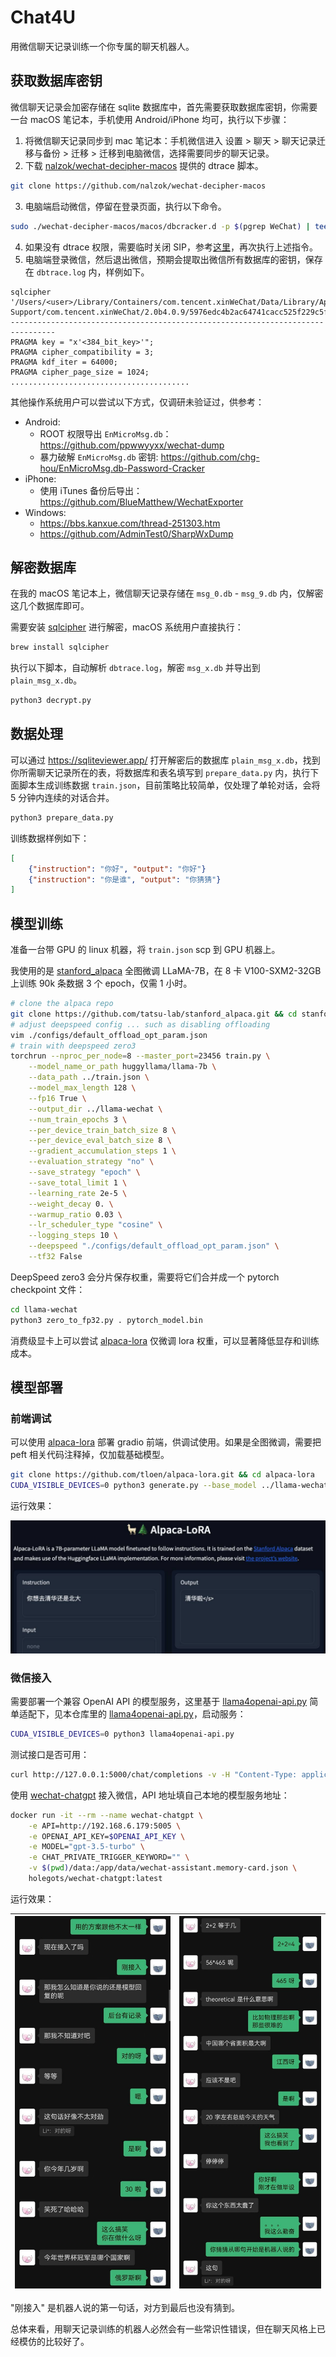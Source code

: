 # Chat4U

用微信聊天记录训练一个你专属的聊天机器人。

## 获取数据库密钥

微信聊天记录会加密存储在 sqlite 数据库中，首先需要获取数据库密钥，你需要一台 macOS 笔记本，手机使用 Android/iPhone 均可，执行以下步骤：

1. 将微信聊天记录同步到 mac 笔记本：手机微信进入 设置 > 聊天 > 聊天记录迁移与备份 > 迁移 > 迁移到电脑微信，选择需要同步的聊天记录。
2. 下载 [nalzok/wechat-decipher-macos](https://github.com/nalzok/wechat-decipher-macos) 提供的 dtrace 脚本。
```sh
git clone https://github.com/nalzok/wechat-decipher-macos
```
3. 电脑端启动微信，停留在登录页面，执行以下命令。
```sh
sudo ./wechat-decipher-macos/macos/dbcracker.d -p $(pgrep WeChat) | tee dbtrace.log
```
4. 如果没有 dtrace 权限，需要临时关闭 SIP，参考[这里](https://apple.stackexchange.com/questions/208762/now-that-el-capitan-is-rootless-is-there-any-way-to-get-dtrace-working)，再次执行上述指令。
5. 电脑端登录微信，然后退出微信，预期会提取出微信所有数据库的密钥，保存在 `dbtrace.log` 内，样例如下。
```
sqlcipher '/Users/<user>/Library/Containers/com.tencent.xinWeChat/Data/Library/Application Support/com.tencent.xinWeChat/2.0b4.0.9/5976edc4b2ac64741cacc525f229c5fe/Message/msg_0.db'
--------------------------------------------------------------------------------
PRAGMA key = "x'<384_bit_key>'";
PRAGMA cipher_compatibility = 3;
PRAGMA kdf_iter = 64000;
PRAGMA cipher_page_size = 1024;
........................................
```

其他操作系统用户可以尝试以下方式，仅调研未验证过，供参考：
* Android:
  * ROOT 权限导出 `EnMicroMsg.db`：https://github.com/ppwwyyxx/wechat-dump
  * 暴力破解 `EnMicroMsg.db` 密钥: https://github.com/chg-hou/EnMicroMsg.db-Password-Cracker
* iPhone:
  * 使用 iTunes 备份后导出：https://github.com/BlueMatthew/WechatExporter
* Windows:
  * https://bbs.kanxue.com/thread-251303.htm
  * https://github.com/AdminTest0/SharpWxDump

## 解密数据库

在我的 macOS 笔记本上，微信聊天记录存储在 `msg_0.db` - `msg_9.db` 内，仅解密这几个数据库即可。

需要安装 [sqlcipher](https://github.com/sqlcipher/sqlcipher) 进行解密，macOS 系统用户直接执行：
```sh
brew install sqlcipher
```

执行以下脚本，自动解析 `dbtrace.log`，解密 `msg_x.db` 并导出到 `plain_msg_x.db`。
```sh
python3 decrypt.py
```

## 数据处理

可以通过 https://sqliteviewer.app/ 打开解密后的数据库 `plain_msg_x.db`，找到你所需聊天记录所在的表，将数据库和表名填写到 `prepare_data.py` 内，执行下面脚本生成训练数据 `train.json`，目前策略比较简单，仅处理了单轮对话，会将 5 分钟内连续的对话合并。
```sh
python3 prepare_data.py
```

训练数据样例如下：
```json
[
    {"instruction": "你好", "output": "你好"}
    {"instruction": "你是谁", "output": "你猜猜"}
]
```

## 模型训练

准备一台带 GPU 的 linux 机器，将 `train.json` scp 到 GPU 机器上。

我使用的是 [stanford_alpaca](https://github.com/tatsu-lab/stanford_alpaca) 全图微调 LLaMA-7B，在 8 卡 V100-SXM2-32GB 上训练 90k 条数据 3 个 epoch，仅需 1 小时。
```sh
# clone the alpaca repo
git clone https://github.com/tatsu-lab/stanford_alpaca.git && cd stanford_alpaca
# adjust deepspeed config ... such as disabling offloading
vim ./configs/default_offload_opt_param.json
# train with deepspeed zero3
torchrun --nproc_per_node=8 --master_port=23456 train.py \
    --model_name_or_path huggyllama/llama-7b \
    --data_path ../train.json \
    --model_max_length 128 \
    --fp16 True \
    --output_dir ../llama-wechat \
    --num_train_epochs 3 \
    --per_device_train_batch_size 8 \
    --per_device_eval_batch_size 8 \
    --gradient_accumulation_steps 1 \
    --evaluation_strategy "no" \
    --save_strategy "epoch" \
    --save_total_limit 1 \
    --learning_rate 2e-5 \
    --weight_decay 0. \
    --warmup_ratio 0.03 \
    --lr_scheduler_type "cosine" \
    --logging_steps 10 \
    --deepspeed "./configs/default_offload_opt_param.json" \
    --tf32 False
```

DeepSpeed zero3 会分片保存权重，需要将它们合并成一个 pytorch checkpoint 文件：
```sh
cd llama-wechat
python3 zero_to_fp32.py . pytorch_model.bin
```

消费级显卡上可以尝试 [alpaca-lora](https://github.com/tloen/alpaca-lora) 仅微调 lora 权重，可以显著降低显存和训练成本。

## 模型部署

### 前端调试

可以使用 [alpaca-lora](https://github.com/tloen/alpaca-lora) 部署 gradio 前端，供调试使用。如果是全图微调，需要把 peft 相关代码注释掉，仅加载基础模型。
```sh
git clone https://github.com/tloen/alpaca-lora.git && cd alpaca-lora
CUDA_VISIBLE_DEVICES=0 python3 generate.py --base_model ../llama-wechat
```

运行效果：

![](docs/alpaca-lora-ui.jpg)

### 微信接入

需要部署一个兼容 OpenAI API 的模型服务，这里基于 [llama4openai-api.py](https://gist.github.com/kinoc/8a042d8c5683725aa8c372274c02ea2f) 简单适配下，见本仓库里的 [llama4openai-api.py](llama4openai-api.py)，启动服务：
```sh
CUDA_VISIBLE_DEVICES=0 python3 llama4openai-api.py
```

测试接口是否可用：
```sh
curl http://127.0.0.1:5000/chat/completions -v -H "Content-Type: application/json" -H "Authorization: Bearer $OPENAI_API_KEY" --data '{"model":"llama-wechat","max_tokens":128,"temperature":0.95,"messages":[{"role":"user","content":"你好"}]}'
```

使用 [wechat-chatgpt](https://github.com/fuergaosi233/wechat-chatgpt) 接入微信，API 地址填自己本地的模型服务地址：
```sh
docker run -it --rm --name wechat-chatgpt \
    -e API=http://192.168.6.179:5005 \
    -e OPENAI_API_KEY=$OPENAI_API_KEY \
    -e MODEL="gpt-3.5-turbo" \
    -e CHAT_PRIVATE_TRIGGER_KEYWORD="" \
    -v $(pwd)/data:/app/data/wechat-assistant.memory-card.json \
    holegots/wechat-chatgpt:latest
```

运行效果：

| ![](docs/chat1.jpg) | ![](docs/chat2.jpg) |
|---------------------|---------------------|

"刚接入" 是机器人说的第一句话，对方到最后也没有猜到。

总体来看，用聊天记录训练的机器人必然会有一些常识性错误，但在聊天风格上已经模仿的比较好了。
